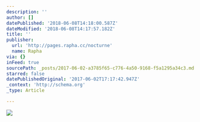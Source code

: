 ```yaml
---
description: ''
author: []
datePublished: '2018-06-08T14:18:00.587Z'
dateModified: '2018-06-08T14:17:57.182Z'
title: ''
publisher:
  url: 'http://pages.rapha.cc/nocturne'
  name: Rapha
via: {}
inFeed: true
sourcePath: _posts/2017-06-02-a3785f65-c776-4a50-9168-f5a1295a34c3.md
starred: false
datePublishedOriginal: '2017-06-02T17:17:42.947Z'
_context: 'http://schema.org'
_type: Article

---
```

![](https://the-grid-user-content.s3-us-west-2.amazonaws.com/6dde18a0-8967-4092-9f85-11e86470011e.jpg)